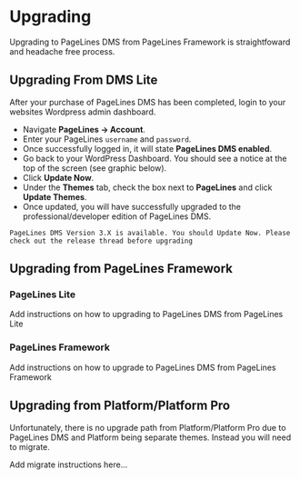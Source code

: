 # Upgrading #

Upgrading to PageLines DMS from PageLines Framework is straightfoward and headache free process.

## Upgrading From DMS Lite

After your purchase of PageLines DMS has been completed, login to your websites Wordpress admin dashboard.

* Navigate **PageLines &rarr; Account**.
* Enter your PageLines `username` and `password`.
* Once successfully logged in, it will state **PageLines DMS enabled**.
* Go back to your WordPress Dashboard. You should see a notice at the top of the screen (see graphic below).
* Click **Update Now**.
* Under the **Themes** tab, check the box next to **PageLines** and click **Update Themes**.
* Once updated, you will have successfully upgraded to the professional/developer edition of PageLines DMS.

`PageLines DMS Version 3.X is available. You should Update Now.
Please check out the release thread before upgrading`

## Upgrading from PageLines Framework ##

### PageLines Lite ###

Add instructions on how to upgrading to PageLines DMS from PageLines Lite

### PageLines Framework ###

Add instructions on how to upgrade to PageLines DMS from PageLines Framework

## Upgrading from Platform/Platform Pro

Unfortunately, there is no upgrade path from Platform/Platform Pro due to PageLines DMS and Platform being separate themes. Instead you will need to migrate.

Add migrate instructions here...

